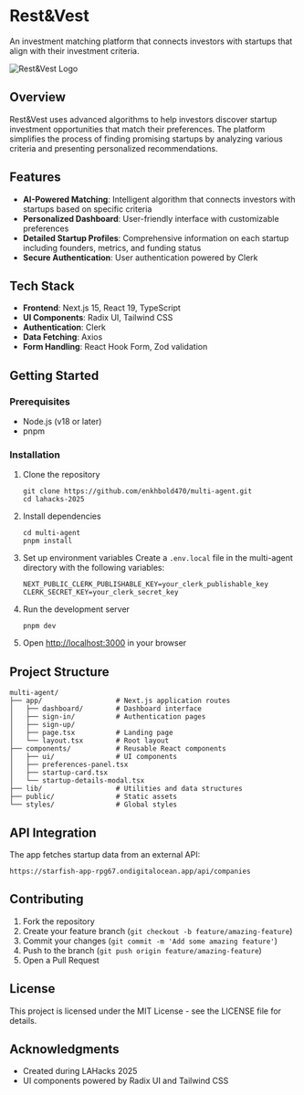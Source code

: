 # Rest&Vest

An investment matching platform that connects investors with startups that align with their investment criteria.

![Rest&Vest Logo](/multi-agent/public/restnvest-logo.png)

## Overview

Rest&Vest uses advanced algorithms to help investors discover startup investment opportunities that match their preferences. The platform simplifies the process of finding promising startups by analyzing various criteria and presenting personalized recommendations.

## Features

- **AI-Powered Matching**: Intelligent algorithm that connects investors with startups based on specific criteria
- **Personalized Dashboard**: User-friendly interface with customizable preferences
- **Detailed Startup Profiles**: Comprehensive information on each startup including founders, metrics, and funding status
- **Secure Authentication**: User authentication powered by Clerk

## Tech Stack

- **Frontend**: Next.js 15, React 19, TypeScript
- **UI Components**: Radix UI, Tailwind CSS
- **Authentication**: Clerk
- **Data Fetching**: Axios
- **Form Handling**: React Hook Form, Zod validation

## Getting Started

### Prerequisites

- Node.js (v18 or later)
- pnpm

### Installation

1. Clone the repository
   ```
   git clone https://github.com/enkhbold470/multi-agent.git
   cd lahacks-2025
   ```

2. Install dependencies
   ```
   cd multi-agent
   pnpm install
   ```

3. Set up environment variables
   Create a `.env.local` file in the multi-agent directory with the following variables:
   ```
   NEXT_PUBLIC_CLERK_PUBLISHABLE_KEY=your_clerk_publishable_key
   CLERK_SECRET_KEY=your_clerk_secret_key
   ```

4. Run the development server
   ```
   pnpm dev
   ```

5. Open [http://localhost:3000](http://localhost:3000) in your browser

## Project Structure

```
multi-agent/
├── app/                  # Next.js application routes
│   ├── dashboard/        # Dashboard interface
│   ├── sign-in/          # Authentication pages
│   ├── sign-up/
│   ├── page.tsx          # Landing page
│   └── layout.tsx        # Root layout
├── components/           # Reusable React components
│   ├── ui/               # UI components
│   ├── preferences-panel.tsx
│   ├── startup-card.tsx
│   └── startup-details-modal.tsx
├── lib/                  # Utilities and data structures
├── public/               # Static assets
└── styles/               # Global styles
```

## API Integration

The app fetches startup data from an external API:
```
https://starfish-app-rpg67.ondigitalocean.app/api/companies
```

## Contributing

1. Fork the repository
2. Create your feature branch (`git checkout -b feature/amazing-feature`)
3. Commit your changes (`git commit -m 'Add some amazing feature'`)
4. Push to the branch (`git push origin feature/amazing-feature`)
5. Open a Pull Request

## License

This project is licensed under the MIT License - see the LICENSE file for details.

## Acknowledgments

- Created during LAHacks 2025
- UI components powered by Radix UI and Tailwind CSS 